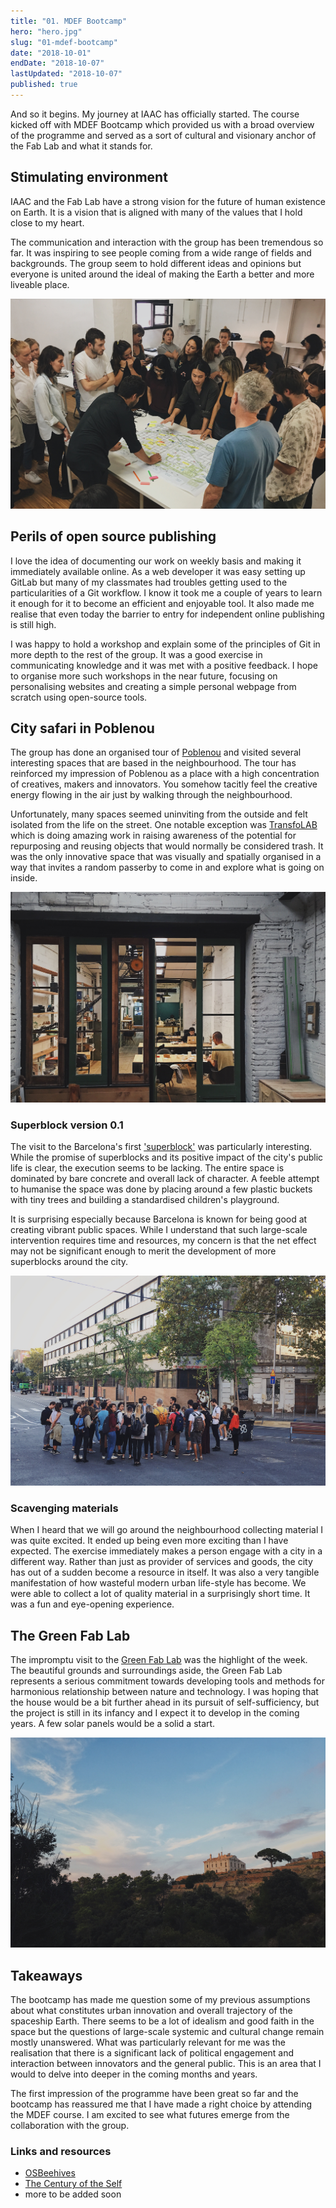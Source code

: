 ```yaml
---
title: "01. MDEF Bootcamp"
hero: "hero.jpg"
slug: "01-mdef-bootcamp"
date: "2018-10-01"
endDate: "2018-10-07"
lastUpdated: "2018-10-07"
published: true
---
```



And so it begins. My journey at IAAC has officially started. The course kicked off with MDEF Bootcamp which provided us with a broad overview of the programme and served as a sort of cultural and visionary anchor of the Fab Lab and what it stands for.

## Stimulating environment
IAAC and the Fab Lab have a strong vision for the future of human existence on Earth. It is a vision that is aligned with many of the values that I hold close to my heart.

The communication and interaction with the group has been tremendous so far. It was inspiring to see people coming from a wide range of fields and backgrounds. The group seem to hold different ideas and opinions but everyone is united around the ideal of making the Earth a better and more liveable place.

![Group discussion](group.jpg "Group discussion")

## Perils of open source publishing
I love the idea of documenting our work on weekly basis and making it immediately available online. As a web developer it was easy setting up GitLab but many of my classmates had troubles getting used to the particularities of a Git workflow. I know it took me a couple of years to learn it enough for it to become an efficient and enjoyable tool. It also made me realise that even today the barrier to entry for independent online publishing is still high.

I was happy to hold a workshop and explain some of the principles of Git in more depth to the rest of the group. It was a good exercise in communicating knowledge and it was met with a positive feedback. I hope to organise more such workshops in the near future, focusing on personalising websites and creating a simple personal webpage from scratch using open-source tools.


## City safari in Poblenou
The group has done an organised tour of [Poblenou](https://en.wikipedia.org/wiki/El_Poblenou) and visited several interesting spaces that are based in the neighbourhood. The tour has reinforced my impression of Poblenou as a place with a high concentration of creatives, makers and innovators. You somehow tacitly feel the creative energy flowing in the air just by walking through the neighbourhood.

Unfortunately, many spaces seemed uninviting from the outside and felt isolated from the life on the street. One notable exception was [TransfoLAB](https://www.transfolabbcn.com/home) which is doing amazing work in raising awareness of the potential for repurposing and reusing objects that would normally be considered trash. It was the only innovative space that was visually and spatially organised in a way that invites a random passerby to come in and explore what is going on inside.

![TransfoLAB (view from the inside)](transfolab.jpeg "TransfoLAB (view from the inside)")

### Superblock version 0.1
The visit to the Barcelona's first ['superblock'](https://www.theguardian.com/cities/2016/may/17/superblocks-rescue-barcelona-spain-plan-give-streets-back-residents) was particularly interesting. While the promise of superblocks and its positive impact of the city's public life is clear, the execution seems to be lacking. The entire space is dominated by bare concrete and overall lack of character. A feeble attempt to humanise the space was done by placing around a few plastic buckets with tiny trees and building a standardised children's playground.

It is surprising especially because Barcelona is known for being good at creating vibrant public spaces. While I understand that such large-scale intervention requires time and resources, my concern is that the net effect may not be significant enough to merit the development of more superblocks around the city.

![MDEF group standing at the superblock](superblock.jpg "MDEF group standing at the superblock")

### Scavenging materials
When I heard that we will go around the neighbourhood collecting material I was quite excited. It ended up being even more exciting than I have expected. The exercise immediately makes a person engage with a city in a different way. Rather than just as provider of services and goods, the city has out of a sudden become a resource in itself. It was also a very tangible manifestation of how wasteful modern urban life-style has become. We were able to collect a lot of quality material in a surprisingly short time. It was a fun and eye-opening experience.

## The Green Fab Lab
The impromptu visit to the [Green Fab Lab](http://greenfablab.org/) was the highlight of the week. The beautiful grounds and surroundings aside, the Green Fab Lab represents a serious commitment towards developing tools and methods for harmonious relationship between nature and technology. I was hoping that the house would be a bit further ahead in its pursuit of self-sufficiency, but the project is still in its infancy and I expect it to develop in the coming years. A few solar panels would be a solid a start.

![The Green Fab Lab in Valldaura](green-fab-lab.jpeg "The Green Fab Lab in Valldaura")


## Takeaways
The bootcamp has made me question some of my previous assumptions about what constitutes urban innovation and overall trajectory of the spaceship Earth. There seems to be a lot of idealism and good faith in the space but the questions of large-scale systemic and cultural change remain mostly unanswered. What was particularly relevant for me was the realisation that there is a significant lack of political engagement and interaction between innovators and the general public. This is an area that I would to delve into deeper in the coming months and years.

The first impression of the programme have been great so far and the bootcamp has reassured me that I have made a right choice by attending the MDEF course. I am excited to see what futures emerge from the collaboration with the group.


### Links and resources

* [OSBeehives](https://www.osbeehives.com/)
* [The Century of the Self](https://topdocumentaryfilms.com/the-century-of-the-self/)
* more to be added soon
